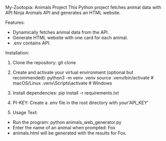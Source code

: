 My-Zootopia: Animals Project
This Python project fetches animal data with API Ninja Animals API and generates an HTML website.

Features:
- Dynamically fetches animal data from the API.
- Generate HTML website with one card for each animal.
- .env contains API.

Installation:
1. Clone the repository:
git clone <your-repo-url>

2. Create and activate your virtual environment (optional but recommended):
python3 -m venv .venv
source .venv/bin/activate  # macOS/Linux
.venv\Scripts\activate     # Windows

3. Install dependencies: 
pip install -r requirements.txt

4. PI-KEY: Create a .env file in the root directory with your'API_KEY'

5. Usage Text: 
- Run the program: python animals_web_generator.py
- Enter the name of an animal when prompted: Fox
- animals.html will be generated with the results for Fox.
